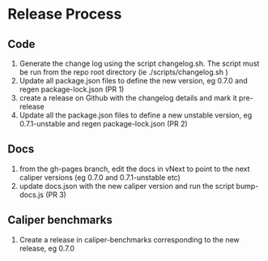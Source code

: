 # Release Process

## Code
1. Generate the change log using the script changelog.sh. The script must be run from the repo root directory (ie ./scripts/changelog.sh <commit to start from> <new version>)
2. Update all package.json files to define the new version, eg 0.7.0 and regen package-lock.json (PR 1)
3. create a release on Github with the changelog details and mark it pre-release
4. Update all the package.json files to define a new unstable version, eg 0.7.1-unstable and regen package-lock.json (PR 2)

## Docs
1. from the gh-pages branch, edit the docs in vNext to point to the next caliper versions (eg 0.7.0 and 0.7.1-unstable etc)
2. update docs.json with the new caliper version and run the script bump-docs.js (PR 3)

## Caliper benchmarks
1. Create a release in caliper-benchmarks corresponding to the new release, eg 0.7.0


